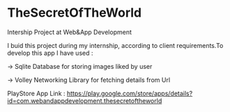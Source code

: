 # TheSecretOfTheWorld
Intership Project at Web&App Development

I buid this project during my internship, according to client requirements.To develop this app I have used :


-> Sqlite Database for storing images liked by user

-> Volley Networking Library for fetching details from Url

PlayStore App Link : https://play.google.com/store/apps/details?id=com.webandappdevelopment.thesecretoftheworld

